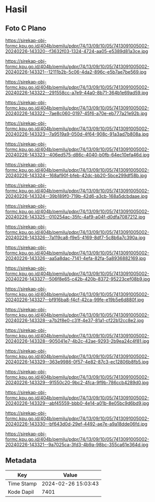 # Hasil

## Foto C Plano

https://sirekap-obj-formc.kpu.go.id/404b/pemilu/pdpr/74/13/09/10/05/7413091005002-20240226-143320--f3632f03-1324-4724-aa05-e5389d81a3ce.jpg

https://sirekap-obj-formc.kpu.go.id/404b/pemilu/pdpr/74/13/09/10/05/7413091005002-20240226-143321--12111b2b-5c06-4da2-896c-e5b7ae7be569.jpg

https://sirekap-obj-formc.kpu.go.id/404b/pemilu/pdpr/74/13/09/10/05/7413091005002-20240226-143322--291558cc-a7e9-44a0-8b71-364b1e69ad59.jpg

https://sirekap-obj-formc.kpu.go.id/404b/pemilu/pdpr/74/13/09/10/05/7413091005002-20240226-143322--7ae8c060-0197-45f6-a70e-eb777a21e92b.jpg

https://sirekap-obj-formc.kpu.go.id/404b/pemilu/pdpr/74/13/09/10/05/7413091005002-20240226-143323--7a9519a9-050d-4f64-908c-91a3ad7b808a.jpg

https://sirekap-obj-formc.kpu.go.id/404b/pemilu/pdpr/74/13/09/10/05/7413091005002-20240226-143323--406ed575-d86c-4040-b0fb-64ec10efa46d.jpg

https://sirekap-obj-formc.kpu.go.id/404b/pemilu/pdpr/74/13/09/10/05/7413091005002-20240226-143324--168af90f-bfeb-42dc-bb20-5bce299df58b.jpg

https://sirekap-obj-formc.kpu.go.id/404b/pemilu/pdpr/74/13/09/10/05/7413091005002-20240226-143324--39b189f0-719b-42d6-a3cb-168a5dcbdaae.jpg

https://sirekap-obj-formc.kpu.go.id/404b/pemilu/pdpr/74/13/09/10/05/7413091005002-20240226-143325--010254ac-35fc-4af9-a04f-d0dfa7087212.jpg

https://sirekap-obj-formc.kpu.go.id/404b/pemilu/pdpr/74/13/09/10/05/7413091005002-20240226-143326--7a119ca8-f9e5-4169-8df7-5c8b6a7c390a.jpg

https://sirekap-obj-formc.kpu.go.id/404b/pemilu/pdpr/74/13/09/10/05/7413091005002-20240226-143326--aa5a8dac-7141-4efa-82fa-5a8936882169.jpg

https://sirekap-obj-formc.kpu.go.id/404b/pemilu/pdpr/74/13/09/10/05/7413091005002-20240226-143327--506f8e65-c42b-420b-8372-95223cef08b9.jpg

https://sirekap-obj-formc.kpu.go.id/404b/pemilu/pdpr/74/13/09/10/05/7413091005002-20240226-143327--bf916ba8-f4cf-42ca-99fe-e19b5e6d880f.jpg

https://sirekap-obj-formc.kpu.go.id/404b/pemilu/pdpr/74/13/09/10/05/7413091005002-20240226-143328--a7b2f8e0-c31f-4e37-81a1-cf22b12cc8e2.jpg

https://sirekap-obj-formc.kpu.go.id/404b/pemilu/pdpr/74/13/09/10/05/7413091005002-20240226-143328--905041e7-4b2c-42ae-9293-2b9ea24c4f81.jpg

https://sirekap-obj-formc.kpu.go.id/404b/pemilu/pdpr/74/13/09/10/05/7413091005002-20240226-143329--363e9986-0f57-4e82-87c3-ec12806b8fb5.jpg

https://sirekap-obj-formc.kpu.go.id/404b/pemilu/pdpr/74/13/09/10/05/7413091005002-20240226-143329--91550c20-9bc2-4fca-9f9b-786ccb4289d0.jpg

https://sirekap-obj-formc.kpu.go.id/404b/pemilu/pdpr/74/13/09/10/05/7413091005002-20240226-143329--abf45559-bbb0-4e14-a01b-8e05bc9d6bd9.jpg

https://sirekap-obj-formc.kpu.go.id/404b/pemilu/pdpr/74/13/09/10/05/7413091005002-20240226-143330--bf643d0d-29ef-4492-ae7e-a9a18dde06fd.jpg

https://sirekap-obj-formc.kpu.go.id/404b/pemilu/pdpr/74/13/09/10/05/7413091005002-20240226-143321--9a7025ca-3fd3-4b9a-98bc-355ca61e364d.jpg


## Metadata

| Key        | Value               |
| ---------- | ------------------- |
| Time Stamp | 2024-02-26 15:03:43 |
| Kode Dapil | 7401                |



